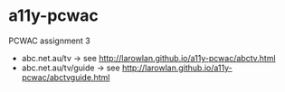 a11y-pcwac
==========

PCWAC assignment 3

* abc.net.au/tv -> see http://larowlan.github.io/a11y-pcwac/abctv.html
* abc.net.au/tv/guide -> see http://larowlan.github.io/a11y-pcwac/abctvguide.html
